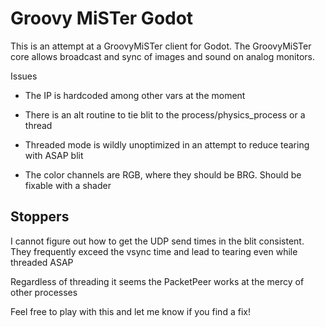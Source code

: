 # Groovy MiSTer Godot

This is an attempt at a GroovyMiSTer client for Godot. The GroovyMiSTer core
allows broadcast and sync of images and sound on analog monitors.

Issues
- The IP is hardcoded among other vars at the moment
- There is an alt routine to tie blit to the process/physics_process or a thread
- Threaded mode is wildly unoptimized in an attempt to reduce tearing with ASAP blit

- The color channels are RGB, where they should be BRG. Should be fixable with a shader


## Stoppers
I cannot figure out how to get the UDP send times in the blit consistent. \
They frequently exceed the vsync time and lead to tearing even while threaded ASAP

Regardless of threading it seems the PacketPeer works at the mercy of other processes


Feel free to play with this and let me know if you find a fix!
